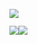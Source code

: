 ![](http://github-profile-summary-cards.vercel.app/api/cards/profile-details?username=rossvold&theme=tokyonight)

![](http://github-profile-summary-cards.vercel.app/api/cards/productive-time?username=rossvold&theme=tokyonight&utcOffset=8)![](http://github-profile-summary-cards.vercel.app/api/cards/repos-per-language?username=rossvold&theme=tokyonight) 
